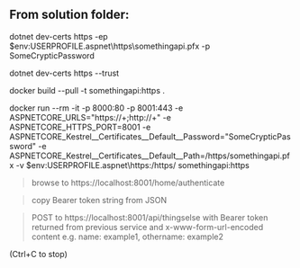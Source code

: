 ## From solution folder:


dotnet dev-certs https -ep $env:USERPROFILE\.aspnet\https\somethingapi.pfx -p SomeCrypticPassword

dotnet dev-certs https --trust

docker build --pull -t somethingapi:https .

docker run --rm -it -p 8000:80 -p 8001:443 -e ASPNETCORE_URLS="https://+;http://+" -e ASPNETCORE_HTTPS_PORT=8001 -e ASPNETCORE_Kestrel__Certificates__Default__Password="SomeCrypticPassword" -e ASPNETCORE_Kestrel__Certificates__Default__Path=/https/somethingapi.pfx -v $env:USERPROFILE\.aspnet\https:/https/ somethingapi:https


> browse to https://localhost:8001/home/authenticate

> copy Bearer token string from JSON

> POST to https://localhost:8001/api/thingselse with Bearer token returned from previous service and x-www-form-url-encoded content e.g. name: example1, othername: example2

(Ctrl+C to stop)
